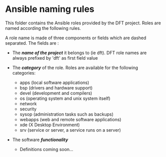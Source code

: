 # Ansible naming rules
This folder contains the Ansible roles provided by the DFT project.
Roles are named according the following rules.

A role name is made of three components or fields which are dashed separated. The fields are :
* The ***name of the project*** it belongs to (ie dft). DFT role names are always prefixed by 'dft' as first field value

* The ***category*** of the role. Roles are available for the following categories:
  * apps (local software applications)
  * bsp (drivers and hardware support)
  * devel (development and compilers)
  * os (operating system and unix system itself)
  * network
  * security
  * sysop (administration tasks such as backups)
  * webapps (web and remote software applications)
  * xde (X Desktop Environment)
  * srv (service or server, a service runs on a server)
* The software ***functionality***
  * Definitions coming soon...
